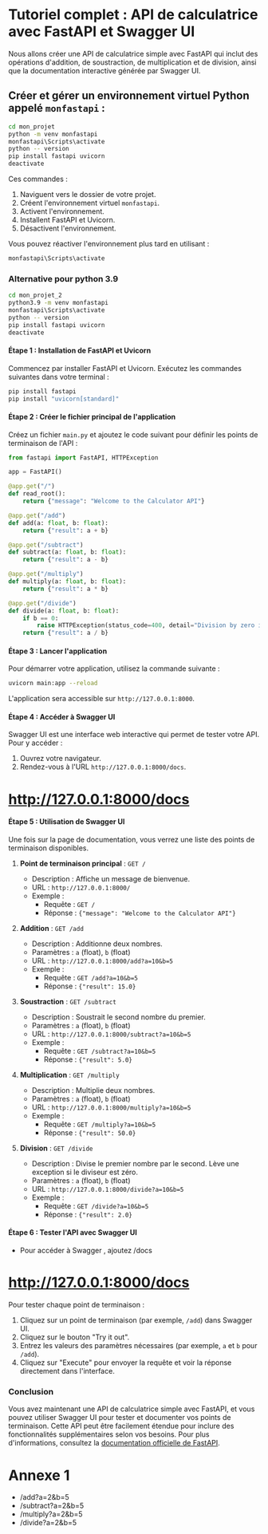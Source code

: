 # Tutoriel complet : API de calculatrice avec FastAPI et Swagger UI

Nous allons créer une API de calculatrice simple avec FastAPI qui inclut des opérations d'addition, de soustraction, de multiplication et de division, ainsi que la documentation interactive générée par Swagger UI.




## Créer et gérer un environnement virtuel Python appelé `monfastapi` :

```bash
cd mon_projet
python -m venv monfastapi
monfastapi\Scripts\activate
python -- version
pip install fastapi uvicorn
deactivate
```

Ces commandes :

1. Naviguent vers le dossier de votre projet.
2. Créent l'environnement virtuel `monfastapi`.
3. Activent l'environnement.
4. Installent FastAPI et Uvicorn.
5. Désactivent l'environnement. 

Vous pouvez réactiver l'environnement plus tard en utilisant :
```bash
monfastapi\Scripts\activate
```


### Alternative pour python 3.9


```bash
cd mon_projet_2
python3.9 -m venv monfastapi
monfastapi\Scripts\activate
python -- version
pip install fastapi uvicorn
deactivate
```

#### Étape 1 : Installation de FastAPI et Uvicorn


Commencez par installer FastAPI et Uvicorn. Exécutez les commandes suivantes dans votre terminal :

```bash
pip install fastapi
pip install "uvicorn[standard]"
```

#### Étape 2 : Créer le fichier principal de l'application

Créez un fichier `main.py` et ajoutez le code suivant pour définir les points de terminaison de l'API :

```python
from fastapi import FastAPI, HTTPException

app = FastAPI()

@app.get("/")
def read_root():
    return {"message": "Welcome to the Calculator API"}

@app.get("/add")
def add(a: float, b: float):
    return {"result": a + b}

@app.get("/subtract")
def subtract(a: float, b: float):
    return {"result": a - b}

@app.get("/multiply")
def multiply(a: float, b: float):
    return {"result": a * b}

@app.get("/divide")
def divide(a: float, b: float):
    if b == 0:
        raise HTTPException(status_code=400, detail="Division by zero is not allowed")
    return {"result": a / b}
```

#### Étape 3 : Lancer l'application

Pour démarrer votre application, utilisez la commande suivante :

```bash
uvicorn main:app --reload
```

L'application sera accessible sur `http://127.0.0.1:8000`.

#### Étape 4 : Accéder à Swagger UI

Swagger UI est une interface web interactive qui permet de tester votre API. Pour y accéder :

1. Ouvrez votre navigateur.
2. Rendez-vous à l'URL `http://127.0.0.1:8000/docs`.

# http://127.0.0.1:8000/docs
#### Étape 5 : Utilisation de Swagger UI

Une fois sur la page de documentation, vous verrez une liste des points de terminaison disponibles.

1. **Point de terminaison principal** : `GET /`
   - Description : Affiche un message de bienvenue.
   - URL : `http://127.0.0.1:8000/`
   - Exemple : 
     - Requête : `GET /`
     - Réponse : `{"message": "Welcome to the Calculator API"}`

2. **Addition** : `GET /add`
   - Description : Additionne deux nombres.
   - Paramètres : `a` (float), `b` (float)
   - URL : `http://127.0.0.1:8000/add?a=10&b=5`
   - Exemple : 
     - Requête : `GET /add?a=10&b=5`
     - Réponse : `{"result": 15.0}`

3. **Soustraction** : `GET /subtract`
   - Description : Soustrait le second nombre du premier.
   - Paramètres : `a` (float), `b` (float)
   - URL : `http://127.0.0.1:8000/subtract?a=10&b=5`
   - Exemple : 
     - Requête : `GET /subtract?a=10&b=5`
     - Réponse : `{"result": 5.0}`

4. **Multiplication** : `GET /multiply`
   - Description : Multiplie deux nombres.
   - Paramètres : `a` (float), `b` (float)
   - URL : `http://127.0.0.1:8000/multiply?a=10&b=5`
   - Exemple : 
     - Requête : `GET /multiply?a=10&b=5`
     - Réponse : `{"result": 50.0}`

5. **Division** : `GET /divide`
   - Description : Divise le premier nombre par le second. Lève une exception si le diviseur est zéro.
   - Paramètres : `a` (float), `b` (float)
   - URL : `http://127.0.0.1:8000/divide?a=10&b=5`
   - Exemple : 
     - Requête : `GET /divide?a=10&b=5`
     - Réponse : `{"result": 2.0}`

#### Étape 6 : Tester l'API avec Swagger UI
- Pour accéder à Swagger , ajoutez /docs
# http://127.0.0.1:8000/docs

Pour tester chaque point de terminaison :

1. Cliquez sur un point de terminaison (par exemple, `/add`) dans Swagger UI.
2. Cliquez sur le bouton "Try it out".
3. Entrez les valeurs des paramètres nécessaires (par exemple, `a` et `b` pour `/add`).
4. Cliquez sur "Execute" pour envoyer la requête et voir la réponse directement dans l'interface.

### Conclusion

Vous avez maintenant une API de calculatrice simple avec FastAPI, et vous pouvez utiliser Swagger UI pour tester et documenter vos points de terminaison. Cette API peut être facilement étendue pour inclure des fonctionnalités supplémentaires selon vos besoins. Pour plus d'informations, consultez la [documentation officielle de FastAPI](https://fastapi.tiangolo.com/).


# Annexe 1

- /add?a=2&b=5
- /subtract?a=2&b=5
- /multiply?a=2&b=5
- /divide?a=2&b=5
